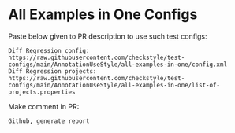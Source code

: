# All Examples in One Configs
Paste below given to PR description to use such test configs:
```
Diff Regression config: https://raw.githubusercontent.com/checkstyle/test-configs/main/AnnotationUseStyle/all-examples-in-one/config.xml
Diff Regression projects: https://raw.githubusercontent.com/checkstyle/test-configs/main/AnnotationUseStyle/all-examples-in-one/list-of-projects.properties
```
Make comment in PR:
```
Github, generate report
```
